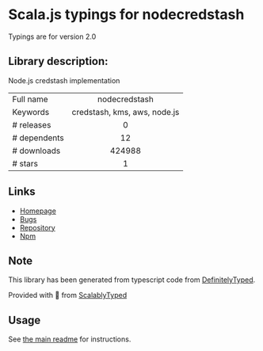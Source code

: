 
# Scala.js typings for nodecredstash

Typings are for version 2.0

## Library description:
Node.js credstash implementation

|                    |                 |
| ------------------ | :-------------: |
| Full name          | nodecredstash |
| Keywords           | credstash, kms, aws, node.js |
| # releases         | 0 |
| # dependents       | 12 |
| # downloads        | 424988 |
| # stars            | 1 |

## Links
- [Homepage](https://github.com/DavidTanner/nodecredstash#readme)
- [Bugs](https://github.com/DavidTanner/nodecredstash/issues)
- [Repository](https://github.com/DavidTanner/nodecredstash)
- [Npm](https://www.npmjs.com/package/nodecredstash)
    


## Note
This library has been generated from typescript code from [DefinitelyTyped](https://definitelytyped.org).

Provided with :purple_heart: from [ScalablyTyped](https://github.com/oyvindberg/ScalablyTyped)

## Usage
See [the main readme](../../readme.md) for instructions.


